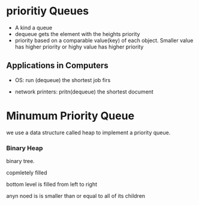 # prioritiy Queues

* A kind a queue 
* dequeue gets the element with the heights priority
* priority based on a comparable value(key) of each object. Smaller value has higher priority or highy value has higher priority

## Applications in Computers

* OS: run (dequeue) the shortest job firs

* network printers: pritn(dequeue) the shortest document 

# Minumum Priority Queue

we use a data structure called heap to implement a priority queue.

### Binary Heap

binary tree.

copmletely filled

bottom level is filled  from left to right

anyn noed is is smaller than or equal to all of its children